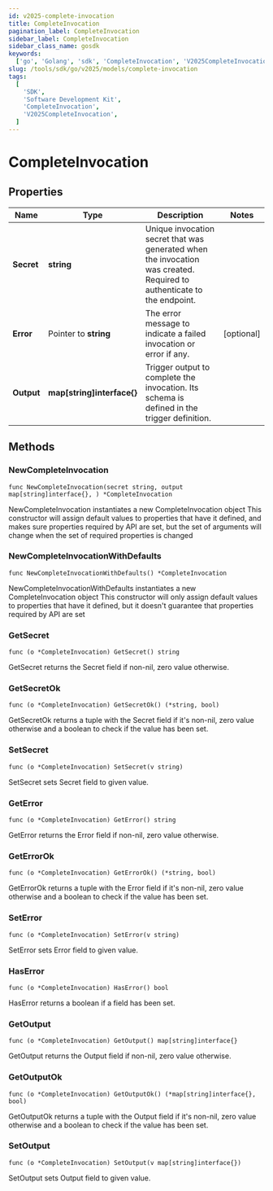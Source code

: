 ```yaml
---
id: v2025-complete-invocation
title: CompleteInvocation
pagination_label: CompleteInvocation
sidebar_label: CompleteInvocation
sidebar_class_name: gosdk
keywords:
  ['go', 'Golang', 'sdk', 'CompleteInvocation', 'V2025CompleteInvocation']
slug: /tools/sdk/go/v2025/models/complete-invocation
tags:
  [
    'SDK',
    'Software Development Kit',
    'CompleteInvocation',
    'V2025CompleteInvocation',
  ]
---
```


# CompleteInvocation

## Properties

| Name | Type | Description | Notes |
| --- | --- | --- | --- |
| **Secret** | **string** | Unique invocation secret that was generated when the invocation was created. Required to authenticate to the endpoint. |
| **Error** | Pointer to **string** | The error message to indicate a failed invocation or error if any. | [optional] |
| **Output** | **map[string]interface{}** | Trigger output to complete the invocation. Its schema is defined in the trigger definition. |

## Methods

### NewCompleteInvocation

`func NewCompleteInvocation(secret string, output map[string]interface{}, ) *CompleteInvocation`

NewCompleteInvocation instantiates a new CompleteInvocation object This constructor will assign default values to properties that have it defined, and makes sure properties required by API are set, but the set of arguments will change when the set of required properties is changed

### NewCompleteInvocationWithDefaults

`func NewCompleteInvocationWithDefaults() *CompleteInvocation`

NewCompleteInvocationWithDefaults instantiates a new CompleteInvocation object This constructor will only assign default values to properties that have it defined, but it doesn't guarantee that properties required by API are set

### GetSecret

`func (o *CompleteInvocation) GetSecret() string`

GetSecret returns the Secret field if non-nil, zero value otherwise.

### GetSecretOk

`func (o *CompleteInvocation) GetSecretOk() (*string, bool)`

GetSecretOk returns a tuple with the Secret field if it's non-nil, zero value otherwise and a boolean to check if the value has been set.

### SetSecret

`func (o *CompleteInvocation) SetSecret(v string)`

SetSecret sets Secret field to given value.

### GetError

`func (o *CompleteInvocation) GetError() string`

GetError returns the Error field if non-nil, zero value otherwise.

### GetErrorOk

`func (o *CompleteInvocation) GetErrorOk() (*string, bool)`

GetErrorOk returns a tuple with the Error field if it's non-nil, zero value otherwise and a boolean to check if the value has been set.

### SetError

`func (o *CompleteInvocation) SetError(v string)`

SetError sets Error field to given value.

### HasError

`func (o *CompleteInvocation) HasError() bool`

HasError returns a boolean if a field has been set.

### GetOutput

`func (o *CompleteInvocation) GetOutput() map[string]interface{}`

GetOutput returns the Output field if non-nil, zero value otherwise.

### GetOutputOk

`func (o *CompleteInvocation) GetOutputOk() (*map[string]interface{}, bool)`

GetOutputOk returns a tuple with the Output field if it's non-nil, zero value otherwise and a boolean to check if the value has been set.

### SetOutput

`func (o *CompleteInvocation) SetOutput(v map[string]interface{})`

SetOutput sets Output field to given value.
